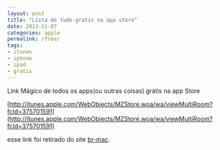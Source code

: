 ```yaml
---
layout: post
title: "Lista de tudo gratis na app store"
date: 2013-11-07
categories: apple
permalink: /free/
tags:
- itunes
- iphone
- ipad
- gratis
---
```


Link Mágico de todos os apps(ou outras coisas) grátis na app Store

[http://itunes.apple.com/WebObjects/MZStore.woa/wa/viewMultiRoom?fcId=375701591](http://itunes.apple.com/WebObjects/MZStore.woa/wa/viewMultiRoom?fcId=375701591)

esse link foi retirado do site [br-mac](http://br-mac.org/2011/10/uma-url-que-da-acesso-a-todo-o-conteudo-gratis-da-app-store-coloque-o-link-nos-favoritos.html).
